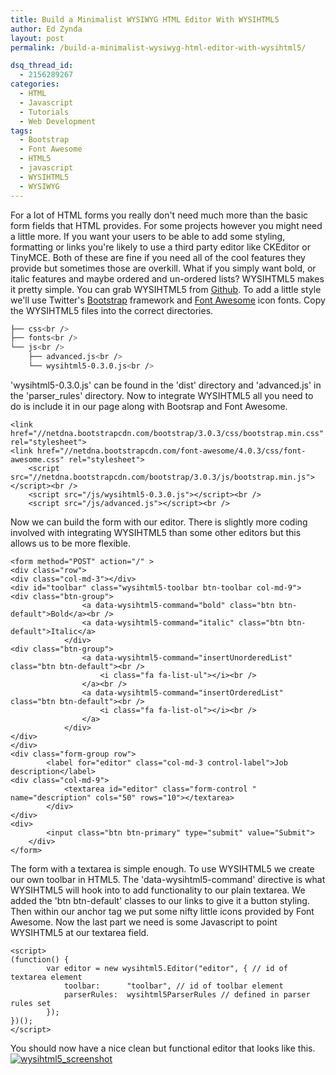 ```yaml
---
title: Build a Minimalist WYSIWYG HTML Editor With WYSIHTML5
author: Ed Zynda
layout: post
permalink: /build-a-minimalist-wysiwyg-html-editor-with-wysihtml5/

dsq_thread_id:
  - 2156289267
categories:
  - HTML
  - Javascript
  - Tutorials
  - Web Development
tags:
  - Bootstrap
  - Font Awesome
  - HTML5
  - javascript
  - WYSIHTML5
  - WYSIWYG
---
```

For a lot of HTML forms you really don't need much more than the basic form fields that HTML provides. For some projects however you might need a little more. If you want your users to be able to add some styling, formatting or links you're likely to use a third party editor like CKEditor or TinyMCE. Both of these are fine if you need all of the cool features they provide but sometimes those are overkill. What if you simply want bold, or italic features and maybe ordered and un-ordered lists? WYSIHTML5 makes it pretty simple.
You can grab WYSIHTML5 from [Github](https://github.com/xing/wysihtml5). To add a little style we'll use Twitter's <a href="http://getbootstrap.com/" title="Twitter Bootstrap" target="_blank">Bootstrap</a> framework and <a href="http://fontawesome.io/" title="Font Awesome" target="_blank">Font Awesome</a> icon fonts.
Copy the WYSIHTML5 files into the correct directories.

```bash
├── css<br />
├── fonts<br />
└── js<br />
    ├── advanced.js<br />
    └── wysihtml5-0.3.0.js<br />
```

'wysihtml5-0.3.0.js' can be found in the 'dist' directory and 'advanced.js' in the 'parser_rules' directory.
Now to integrate WYSIHTML5 all you need to do is include it in our page along with Bootsrap and Font Awesome.

```html5
<link href="//netdna.bootstrapcdn.com/bootstrap/3.0.3/css/bootstrap.min.css" rel="stylesheet">
<link href="//netdna.bootstrapcdn.com/font-awesome/4.0.3/css/font-awesome.css" rel="stylesheet">
    <script src="//netdna.bootstrapcdn.com/bootstrap/3.0.3/js/bootstrap.min.js"></script><br />
    <script src="/js/wysihtml5-0.3.0.js"></script><br />
    <script src="/js/advanced.js"></script><br />
```

Now we can build the form with our editor. There is slightly more coding involved with integrating WYSIHTML5 than some other editors but this allows us to be more flexible.

```html5
<form method="POST" action="/" >
<div class="row">
<div class="col-md-3"></div>
<div id="toolbar" class="wysihtml5-toolbar btn-toolbar col-md-9">
<div class="btn-group">
				<a data-wysihtml5-command="bold" class="btn btn-default">Bold</a><br />
				<a data-wysihtml5-command="italic" class="btn btn-default">Italic</a>
			</div>
<div class="btn-group">
				<a data-wysihtml5-command="insertUnorderedList" class="btn btn-default"><br />
					<i class="fa fa-list-ul"></i><br />
				</a><br />
				<a data-wysihtml5-command="insertOrderedList" class="btn btn-default"><br />
					<i class="fa fa-list-ol"></i><br />
				</a>
			</div>
</div>
</div>
<div class="form-group row">
		<label for="editor" class="col-md-3 control-label">Job description</label>
<div class="col-md-9">
			<textarea id="editor" class="form-control " name="description" cols="50" rows="10"></textarea>
		</div>
</div>
<div>
		<input class="btn btn-primary" type="submit" value="Submit">
	</div>
</form>
```

The form with a textarea is simple enough. To use WYSIHTML5 we create our own toolbar in HTML5. The 'data-wysihtml5-command' directive is what WYSIHTML5 will hook into to add functionality to our plain textarea. We added the 'btn btn-default' classes to our links to give it a button styling. Then within our anchor tag we put some nifty little icons provided by Font Awesome.
Now the last part we need is some Javascript to point WYSIHTML5 at our textarea field.

```html5
<script>
(function() {
    	var editor = new wysihtml5.Editor("editor", { // id of textarea element
        	toolbar:      "toolbar", // id of toolbar element
        	parserRules:  wysihtml5ParserRules // defined in parser rules set 
    	});
})();
</script>
```

You should now have a nice clean but functional editor that looks like this.
<a href="http://www.edzynda.com/media/wysihtml5_screenshot.png"><img src="http://www.edzynda.com/media/wysihtml5_screenshot.png" alt="wysihtml5_screenshot"/></a>
